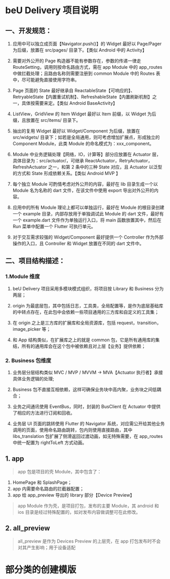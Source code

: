 

# beU Delivery 项目说明

## 一、开发规范：

1. 应用中可以独立成页面【Navigator.push()】的 Widget 最好以 Page/Pager 为后缀，放置在 src/pages/ 目录下。【类似 Android 中的 Activity】

2. 需要对外公开的 Page 构造器不能有参数存在，参数的传递一律走 RouteSetting，调用则按命名路由方式，需在 app Module 中的 app_routes 中做拦截处理；且路由名称则需要注册到 common Module 中的 Routes 表中，尽可能避免直接使用字符串。

3. Page 页面的 State 最好继承自 ReactableState【可响应的】、RetryableState【内置重试机制】、RefreshableState【内置刷新机制】之一，具体按需要来定。【类似 Android BaseActivity】

4. ListView，GridView 的 Item Widget 最好以 Item 前缀，以 Widget 为后缀，且放置在 src/items/ 目录下。

5. 抽出的复用 Widget 最好以 Widget/Component 为后缀，放置在 src/widgets/ 目录下；如若是全局通用，则可考虑增加扩展点，形成独立的 Component Module，此类 Module 的命名模式为：xxx_component。

6. Module 中业务逻辑处理【网络，IO，计算等】部分应放置在 Actuator 层，具体目录为：src/actuator/，可继承 ReactActuator，RetryActuator，RefreshActuator 之一，和第 2 条中的三种 State 对应，且 Actuator 以泛型的方式和 State 形成依赖关系。【类似 Android MVP 】

7. 每个独立 Module 可酌情考虑对外公开的内容，最好在 lib 目录生成一个以 Module 名为名称的 dart 文件，在该文件中使用 export 导出对外公开的内容。

8. 应用中的所有 Module 理论上都可以单独运行，最好在 Module 的根目录创建一个 example 目录，内部存放用于单独调试此 Module 的 dart 文件，最好有一个 example.dart 文件作为单独运行入口，将 main 函数放置其中，然后在 Run 菜单中配置一个 Flutter 可执行单元。

9. 对于交互需求较强的 Widget/Component 最好提供一个 Controller 作为外部操作的入口，且 Controller 和 Widget 放置在不同的 dart 文件中。



## 二、项目结构描述：

### 1.Module 维度

1. beU Delivery 项目采用多模块模式组织，将项目按 Library 和 Business 分为两层；

2. origin 为最底层包，其中包括日志，工具类，全局配置等，是作为底层基础库的中转点存在，在此包中会依赖一些项目通用的三方库和自定义的工具集；

3. 在 origin 之上是三方库的扩展库和全局资源库，包括 request，transition，image_picker 等；

4. 和 App 结构类似，在扩展库之上的就是 common 包，它是所有通用库的集结，所有的通用库会在这个包中被依赖且对上层【业务】提供依赖；



### 2. Business 包维度
1. 业务层分层结构类似 MVC / MVP / MVVM -> MVA【Actuator 执行者】承接具体业务逻辑的处理;

2. Business 包不直接互相依赖，这样可确保业务块中高内聚，业务块之间低耦合；

3. 业务之间通讯使用 EventBus，同时，封装的 BusClient 在 Actuator 中提供了相应的方法进行订阅和回收。

4. 业务层 UI 页面的跳转使用 Flutter 的 Navigator 系统，对应需公开给其他业务调用的页面，使用命名路由跳转，包内则使用直接路由，其中 libs_translation 包扩展了侧滑返回过渡动画，如无特殊需要，在 app_routes 中统一配置为 rightToLeft 方式动画。



## 1. app
> app 包是项目的壳 Module，其中包含了：

1. HomePage 和 SplashPage；
2. app 内需要命名路由的拦截器配置；
3. app 给 app_preview 导出的 library 部分【Device Preview】

> app Module 作为壳，是项目打包，发布的主要 Module，其 android 和 ios 目录是经过特殊配置的，如对发布内容做调整可在此修改。


## 2. all_preview
> all_preview 是作为 Devices Preview 的上层壳，在 app 打包发布时不会对其产生影响；用于设备适配
> 
> 


# 部分类的创建模版

```

```

